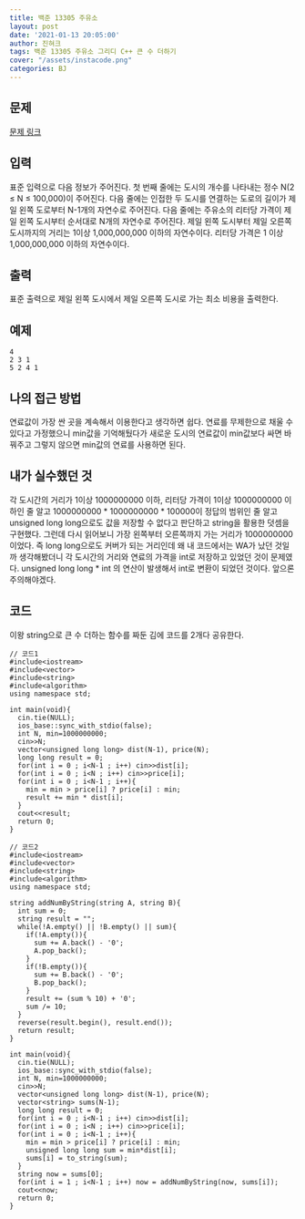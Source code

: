 ```yaml
---
title: 백준 13305 주유소
layout: post
date: '2021-01-13 20:05:00'
author: 진혀크
tags: 백준 13305 주유소 그리디 C++ 큰 수 더하기
cover: "/assets/instacode.png"
categories: BJ
---
```


## 문제

[문제 링크](https://www.acmicpc.net/problem/13305)

## 입력
표준 입력으로 다음 정보가 주어진다. 첫 번째 줄에는 도시의 개수를 나타내는 정수 N(2 ≤ N ≤ 100,000)이 주어진다. 다음 줄에는 인접한 두 도시를 연결하는 도로의 길이가 제일 왼쪽 도로부터 N-1개의 자연수로 주어진다. 다음 줄에는 주유소의 리터당 가격이 제일 왼쪽 도시부터 순서대로 N개의 자연수로 주어진다. 제일 왼쪽 도시부터 제일 오른쪽 도시까지의 거리는 1이상 1,000,000,000 이하의 자연수이다. 리터당 가격은 1 이상 1,000,000,000 이하의 자연수이다. 

## 출력
표준 출력으로 제일 왼쪽 도시에서 제일 오른쪽 도시로 가는 최소 비용을 출력한다. 

## 예제


    4
    2 3 1
    5 2 4 1

## 나의 접근 방법

연료값이 가장 싼 곳을 계속해서 이용한다고 생각하면 쉽다. 연료를 무제한으로 채울 수 있다고 가정했으니 min값을 기억해뒀다가 새로운 도시의 연료값이 min값보다 싸면 바꿔주고 그렇지 않으면 min값의 연료를 사용하면 된다.

## 내가 실수했던 것
각 도시간의 거리가 1이상 1000000000 이하, 리터당 가격이 1이상 1000000000 이하인 줄 알고 1000000000 * 1000000000 * 100000이 정답의 범위인 줄 알고 unsigned long long으로도 값을 저장할 수 없다고 판단하고 string을 활용한 덧셈을 구현했다. 그런데 다시 읽어보니 가장 왼쪽부터 오른쪽까지 가는 거리가 1000000000이었다. 즉 long long으로도 커버가 되는 거리인데 왜 내 코드에서는 WA가 났던 것일까 생각해봤더니 각 도시간의 거리와 연료의 가격을 int로 저장하고 있었던 것이 문제였다. unsigned long long * int 의 연산이 발생해서 int로 변환이 되었던 것이다. 앞으론 주의해야겠다.

## 코드
이왕 string으로 큰 수 더하는 함수를 짜둔 김에 코드를 2개다 공유한다.
```
// 코드1
#include<iostream>
#include<vector>
#include<string>
#include<algorithm>
using namespace std;

int main(void){
  cin.tie(NULL);
  ios_base::sync_with_stdio(false);
  int N, min=1000000000;
  cin>>N;
  vector<unsigned long long> dist(N-1), price(N);
  long long result = 0;
  for(int i = 0 ; i<N-1 ; i++) cin>>dist[i];
  for(int i = 0 ; i<N ; i++) cin>>price[i];
  for(int i = 0 ; i<N-1 ; i++){
    min = min > price[i] ? price[i] : min;
    result += min * dist[i];
  }
  cout<<result;
  return 0;
}
```
```
// 코드2
#include<iostream>
#include<vector>
#include<string>
#include<algorithm>
using namespace std;

string addNumByString(string A, string B){
  int sum = 0;
  string result = "";
  while(!A.empty() || !B.empty() || sum){
    if(!A.empty()){
      sum += A.back() - '0';
      A.pop_back();
    }
    if(!B.empty()){
      sum += B.back() - '0';
      B.pop_back();
    }
    result += (sum % 10) + '0';
    sum /= 10;
  }
  reverse(result.begin(), result.end());
  return result;
}

int main(void){
  cin.tie(NULL);
  ios_base::sync_with_stdio(false);
  int N, min=1000000000;
  cin>>N;
  vector<unsigned long long> dist(N-1), price(N);
  vector<string> sums(N-1);
  long long result = 0;
  for(int i = 0 ; i<N-1 ; i++) cin>>dist[i];
  for(int i = 0 ; i<N ; i++) cin>>price[i];
  for(int i = 0 ; i<N-1 ; i++){
    min = min > price[i] ? price[i] : min;
    unsigned long long sum = min*dist[i];
    sums[i] = to_string(sum);
  }
  string now = sums[0];
  for(int i = 1 ; i<N-1 ; i++) now = addNumByString(now, sums[i]);
  cout<<now;
  return 0;
}
```

    